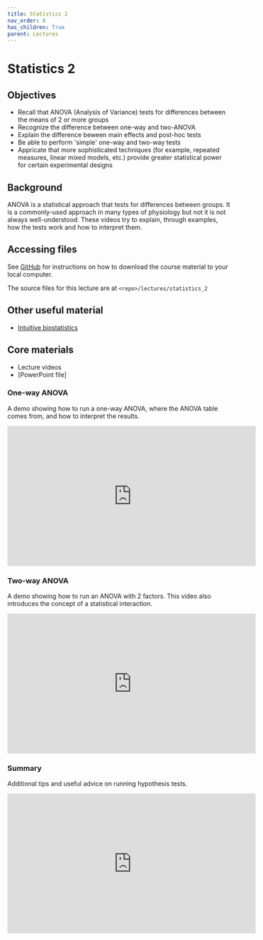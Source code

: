 ```yaml
---
title: Statistics 2
nav_order: 8
has_children: True
parent: Lectures
---
```


# Statistics 2

## Objectives

+ Recall that ANOVA (Analysis of Variance) tests for differences between the means of 2 or more groups
+ Recognize the difference between one-way and two-ANOVA
+ Explain the difference beween main effects and post-hoc tests
+ Be able to perform 'simple' one-way and two-way tests
+ Appricate that more sophisticated techniques (for example, repeated measures, linear mixed models, etc.) provide greater statistical power for certain experimental designs

## Background

ANOVA is a statistical approach that tests for differences between groups. It is a commonly-used approach in many types of physiology but not it is not always well-understood. These videos try to explain, through examples, how the tests work and how to interpret them.

## Accessing files

See [GitHub](../../GitHub/GitHub.html) for instructions on how to download the course material to your local computer.

The source files for this lecture are at `<repo>/lectures/statistics_2`

## Other useful material

+ [Intuitive biostatistics](https://www.google.com/books/edition/Intuitive_Biostatistics/R477U5bAZs4C?hl=en&gbpv=0)

## Core materials

+ Lecture videos
+ [PowerPoint file]

### One-way ANOVA

A demo showing how to run a one-way ANOVA, where the ANOVA table comes from, and how to interpret the results.

<iframe width="560" height="315" src="https://uky.yuja.com/V/Video?v=2781398&node=9824933&a=604418859&preload=false" frameborder="0" webkitallowfullscreen mozallowfullscreen allowfullscreen></iframe>

### Two-way ANOVA

A demo showing how to run an ANOVA with 2 factors. This video also introduces the concept of a statistical interaction.

<iframe width="560" height="315" src="https://uky.yuja.com/V/Video?v=2781399&node=9824934&a=2104174300&preload=false" frameborder="0" webkitallowfullscreen mozallowfullscreen allowfullscreen></iframe>

### Summary

Additional tips and useful advice on running hypothesis tests.

<iframe width="560" height="315" src="https://uky.yuja.com/V/Video?v=2781400&node=9824941&a=55203605&preload=false" frameborder="0" webkitallowfullscreen mozallowfullscreen allowfullscreen></iframe>

